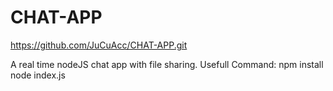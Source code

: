 # CHAT-APP
https://github.com/JuCuAcc/CHAT-APP.git

A real time nodeJS chat app with file sharing.
Usefull Command: 
                npm install
                node index.js
